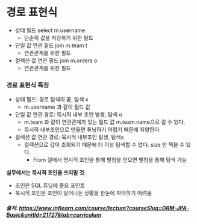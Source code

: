# 경로 표현식 

- 상태 필드 select m.username
  - 단순히 값을 저장하기 위한 필드
- 단일 값 연관 필드 join m.team t
  - 연관관계를 위한 필드
- 컬렉션 값 연관 필드 join m.orders o
  - 연관관계를 위한 필드

### 경로 표현식 특징
- 상태 필드: 경로 탐색의 끝, 탐색 x 
  - m.username 과 같이 필드 값 
- 단일 값 연관 경로: 묵시적 내부 조인 발생, 탐색 o
  - m.team 과 같이 연관관계가 있는 필드 값 m.team.name으로 갈 수 있다.
  - 묵시적 내부조인으로 만들면 튜닝하기 어렵기 때문에 지양한다.
- 컬렉션 값 연관 경로: 묵시적 내부조인 발생, 탐색x
  - 컬렉션으로 값이 조회되기 때문에 더 이상 탐색할 수 없다. size 만 찍을 수 있다.
    - From 절에서 명시적 조인을 통해 별칭을 얻으면 별칭을 통해 탐색 가능


**실무에서는 묵시적 조인을 쓰지말 것.**
- 조인은 SQL 튜닝에 중요 포인트
- 묵시적 조인은 조인이 일어나는 상황을 한눈에 파악하기 어려움

##### 출처: https://www.inflearn.com/course/lecture?courseSlug=ORM-JPA-Basic&unitId=21727&tab=curriculum